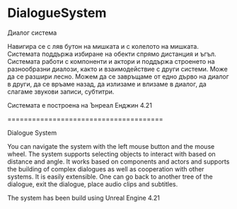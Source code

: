 # DialogueSystem
Диалог система

Навигира се с ляв бутон на мишката и с колелото на мишката. Системата поддържа избиране на обекти спрямо дистанция и ъгъл. Системата работи с компоненти и актори и поддържа строенето на разнообразни диалози, както и взаимодействие с други системи. Може да се разшири лесно. Можем да се завръщаме от едно дърво на диалог в други, да се връаме назад, да излизаме и влизаме в диалог, да слагаме звукови записи, субтитри.

Системата е построена на Ънреал Енджин 4.21

======================================

Dialogue System

You can navigate the system with the left mouse button and the mouse wheel. The system supports selecting objects to interact with based on distance and angle. It works based on components and actors and supports the building of complex dialogues as well as cooperation with other systems. It is easily extensible. One can go back to another tree of the dialogue, exit the dialogue, place audio clips and subtitles.

The system has been build using Unreal Engine 4.21
